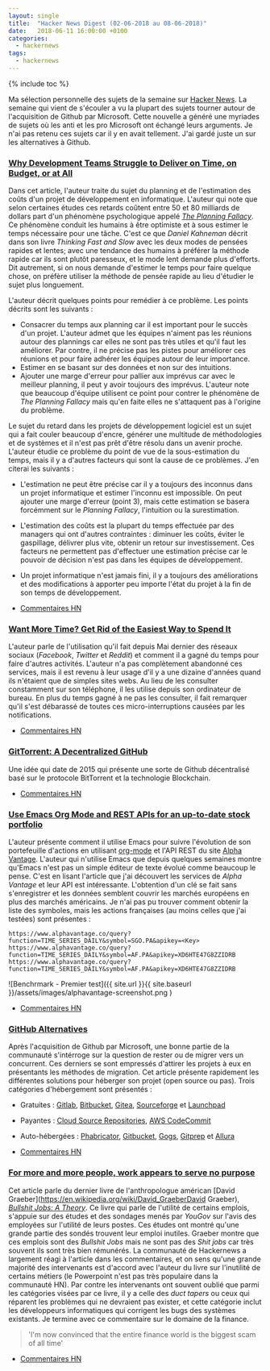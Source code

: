 ```yaml
---
layout: single
title:  "Hacker News Digest (02-06-2018 au 08-06-2018)"
date:   2018-06-11 16:00:00 +0100
categories:
  - hackernews
tags:
  - hackernews
---
```


{% include toc %}

Ma sélection personnelle des sujets de la semaine sur
[Hacker News](https://news.ycombinator.com/). La semaine qui vient de s'écouler
a vu la plupart des sujets tourner autour de l'acquisition de Github par
Microsoft. Cette nouvelle a généré une myriades de sujets où les anti
et les pro Microsoft ont échangé leurs arguments. Je n'ai pas retenu ces sujets car il y en avait tellement. J'ai gardé juste un sur les alternatives à Github.

### [Why Development Teams Struggle to Deliver on Time, on Budget, or at All](https://www.7pace.com/blog/software-development-planning-fallacy)
Dans cet article, l'auteur traite du sujet du planning et de l'estimation des coûts d'un projet de développement en informatique. L'auteur qui note que selon certaines études ces retards coûtent entre 50 et 80 milliards de dollars part d'un phénomène psychologique appelé *[The Planning Fallacy](https://en.wikipedia.org/wiki/Planning_fallacy)*. Ce phénomène conduit les humains à être optimiste et à sous estimer le temps nécessaire pour une tâche. C'est ce que *Daniel Kahneman* décrit dans son livre *Thinking Fast and Slow* avec les deux modes de pensées rapides et lentes; avec une tendance des humains à préférer la méthode rapide car ils sont plutôt paresseux, et le mode lent demande plus d'efforts. Dit autrement, si on nous demande d'estimer le temps pour faire quelque chose, on préfère utiliser la méthode de pensée rapide au lieu d'étudier le sujet plus longuement.

L'auteur décrit quelques points pour remédier à ce problème. Les points décrits sont les suivants :
- Consacrer du temps aux planning car il est important pour le succès d'un projet. L'auteur admet que les équipes n'aiment pas les réunions autour des plannings car elles ne sont pas très utiles et qu'il faut les améliorer. Par contre, il ne précise pas les pistes pour améliorer ces réunions et pour faire adhérer les équipes autour de leur importance.
- Estimer en se basant sur des données et non sur des intuitions.
- Ajouter une marge d'erreur pour pallier aux imprévus car avec le meilleur planning, il peut y avoir toujours des imprévus. L'auteur note que beaucoup d'équipe utilisent ce point pour contrer le phénomène de *The Planning Fallacy* mais qu'en faite elles ne s'attaquent pas à l'origine du problème.

Le sujet du retard dans les projets de développement logiciel est un sujet qui a fait couler beaucoup d'encre, générer une multitude de méthodologies et de systèmes et il n'est pas prêt d'être résolu dans un avenir proche. L'auteur étudie ce problème du point de vue de la sous-estimation du temps, mais il y a d'autres facteurs qui sont la cause de ce problèmes. J'en citerai les suivants :
- L'estimation ne peut être précise car il y a toujours des inconnus dans un projet informatique et estimer l'inconnu est impossible. On peut ajouter une marge d'erreur (point 3), mais cette estimation se basera forcémment sur le *Planning Fallacy*, l'intuition ou la surestimation.
- L'estimation des coûts est la plupart du temps effectuée par des managers qui ont d'autres contraintes : diminuer les coûts, éviter le gaspillage, délivrer plus vite, obtenir un retour sur investissement. Ces facteurs ne permettent pas d'effectuer une estimation précise car le pouvoir de décision n'est pas dans les équipes de développement.
- Un projet informatique n'est jamais fini, il y a toujours des améliorations et des modifications à apporter peu importe l'état du projet à la fin de son temps de développement.  

- [Commentaires HN](https://news.ycombinator.com/item?id=17237468)

### [Want More Time? Get Rid of the Easiest Way to Spend It](https://www.raptitude.com/2017/06/want-more-time-get-rid-of-the-easiest-way-to-spend-it/)
L'auteur parle de l'utilisation qu'il fait depuis Mai dernier des réseaux
sociaux (*Facebook*, *Twitter* et *Reddit*) et comment il a gagné du temps
pour faire d'autres activités. L'auteur n'a pas complètement abandonné ces services, mais il est revenu à leur usage d'il y a une dizaine d'années
quand ils n'étaient que de simples sites webs. Au lieu de les consulter constamment
sur son téléphone, il les utilise depuis son ordinateur de bureau. En plus du
temps gagné à ne pas les consulter, il fait remarquer qu'il s'est débarassé de
toutes ces micro-interruptions causées par les notifications.

- [Commentaires HN](https://news.ycombinator.com/item?id=17228480)

### [GitTorrent: A Decentralized GitHub](https://blog.printf.net/articles/2015/05/29/announcing-gittorrent-a-decentralized-github/)
Une idée qui date de 2015 qui présente une sorte de Github décentralisé basé
sur le protocole BitTorrent et la technologie Blockchain.
- [Commentaires HN](https://news.ycombinator.com/item?id=17234498)

### [Use Emacs Org Mode and REST APIs for an up-to-date stock portfolio](http://www.sastibe.de/2018/05/2018-05-11-emacs-org-mode-rest-apis-stocks/)
L'auteur présente comment il utilise Emacs pour suivre l'évolution de  son
portefeuille d'actions en utilisant [org-mode](https://orgmode.org/) et l'API
REST du site [Alpha Vantage](https://www.alphavantage.co/). L'auteur qui n'utilise Emacs que depuis quelques semaines montre qu'Emacs n'est pas un simple éditeur de texte évolué comme beaucoup le pense.
C'est en lisant l'article que j'ai découvert les services de *Alpha Vantage* et
leur API est intéressante. L'obtention d'un clé se fait sans
s'enregistrer et les données semblent couvrir les marchés européens en plus des marchés américains. Je n'ai
pas pu trouver comment obtenir la liste des symboles, mais les actions
françaises (au moins celles que j'ai testées) sont présentes :
```
https://www.alphavantage.co/query?function=TIME_SERIES_DAILY&symbol=SGO.PA&apikey=<Key>
https://www.alphavantage.co/query?function=TIME_SERIES_DAILY&symbol=AF.PA&apikey=XD6HTE47G8ZZIDRB
https://www.alphavantage.co/query?function=TIME_SERIES_DAILY&symbol=AF.PA&apikey=XD6HTE47G8ZZIDRB
```
![Benchrmark - Premier test]({{ site.url }}{{ site.baseurl }}/assets/images/alphavantage-screenshot.png )

- [Commentaires HN](https://news.ycombinator.com/item?id=17268715)

### [GitHub Alternatives](https://tutswiki.com/github-alternatives/)
Après l'acquisition de Github par Microsoft, une bonne partie de la communauté s'intérroge sur la question de rester ou de migrer vers un concurrent. Ces derniers se sont empressés d'attirer les projets à eux en présentants les méthodes de migration. Cet article présente rapidement les différentes solutions pour héberger son projet (open source ou pas). Trois catégories d'hébergement sont présentés :
- Gratuites : [Gitlab](https://about.gitlab.com/), [Bitbucket](https://bitbucket.org/), [Gitea](https://gitea.io/en-US/), [Sourceforge](https://sourceforge.net/) et [Launchpad](https://launchpad.net/)
- Payantes : [Cloud Source Repositories](https://cloud.google.com/source-repositories/), [AWS CodeCommit](https://aws.amazon.com/codecommit/)
- Auto-hébergées : [Phabricator](https://phacility.com/phabricator/), [Gitbucket](https://gitbucket.github.io/), [Gogs](https://gogs.io/), [Gitprep](http://gitprep.yukikimoto.com/) et [Allura](https://allura.apache.org/)


- [Commentaires HN](https://news.ycombinator.com/item?id=17241487)

### [For more and more people, work appears to serve no purpose](https://www.newyorker.com/books/under-review/the-bullshit-job-boom)
Cet article parle du dernier livre de l'anthropologue américan [David Graeber](https://en.wikipedia.org/wiki/David_GraeberDavid Graeber), *[Bullshit Jobs: A Theory](https://www.amazon.fr/Bullshit-Jobs-Theory-David-Graeber/dp/150114331X/)*. Ce livre qui parle de l'utilité de certains emplois, s'appuie sur des études et des sondages menés par *YouGov* sur l'avis des employées sur l'utilité de leurs postes. Ces études ont montré qu'une grande partie des sondés trouvent leur emploi inutiles. Graeber montre que ces emplois sont des *Bullshit Jobs* mais ne sont pas des *Shit jobs* car très souvent ils sont très bien rémunérés. La communauté de Hackernews a largement réagi à l'article dans les commentaires, et on sens qu'une grande majorité des intervenants est d'accord avec l'auteur du livre sur l'inutilité de certains métiers (le Powerpoint n'est pas très populaire dans la communauté HN). Par contre les intervenants ont souvent oublié que parmi les catégories visées par ce livre, il y a celle des *duct tapers* ou ceux qui réparent les problèmes qui ne devraient pas exister, et cette catégorie inclut les développeurs informatiques qui corrigent les bugs des systèmes existants. Je termine avec ce commentaire sur le domaine de la finance.
> 'I'm now convinced that the entire finance world is the biggest scam of all time'


- [Commentaires HN](https://news.ycombinator.com/item?id=17260911)
